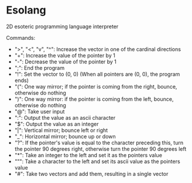# Esolang
2D esoteric programming language interpreter

Commands:

- ">", "<", "v", "^": Increase the vector in one of the cardinal directions
- "+": Increase the value of the pointer by 1
- "-": Decrease the value of the pointer by 1
- ";": End the program
- "!": Set the vector to (0, 0) (When all pointers are (0, 0), the program ends)
- "(": One way mirror; if the pointer is coming from the right, bounce, otherwise do nothing
- ")": One way mirror: if the pointer is coming from the left, bounce, otherwise do nothing
- "@": Take user input
- ":": Output the value as an ascii character
- "$": Output the value as an integer
- "|": Vertical mirror; bounce left or right
- "_": Horizontal mirror; bounce up or down
- "?": If the pointer's value is equal to the character preceding this, turn the pointer 90 degrees right, otherwise turn the pointer 90 degrees left
- "*": Take an integer to the left and set it as the pointers value
- """: Take a character to the left and set its ascii value as the pointers value
- "#": Take two vectors and add them, resulting in a single vector
